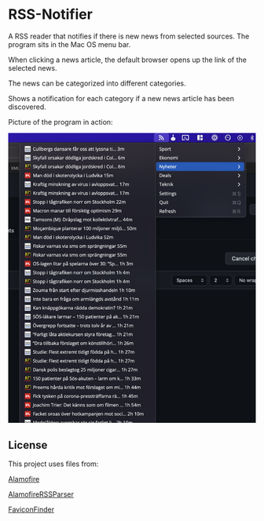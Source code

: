 # RSS-Notifier

A RSS reader that notifies if there is new news from selected sources.
The program sits in the Mac OS menu bar.

When clicking a news article, the default browser opens up the link of the selected news.

The news can be categorized into different categories.

Shows a notification for each category if a new news article has been discovered.


Picture of the program in action:

![alt text](https://github.com/danielkastberg/RSS-Notifier/blob/d9fd06d40ad33345e2612e68f428d7bd095ba975/RSS-Notifier/Resources/usage.png)


## License
This project uses files from:

[Alamofire](https://github.com/Alamofire/Alamofire/)

[AlamofireRSSParser](https://github.com/AdeptusAstartes/AlamofireRSSParser/)

[FaviconFinder](https://github.com/will-lumley/FaviconFinder/)
